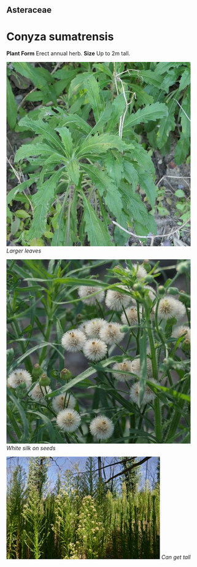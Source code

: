 ## Asteraceae
# Conyza sumatrensis
 **Plant Form** Erect annual herb. **Size** Up to 2m tall.


![Larger leaves](105414_P1245625.jpg)
 *Larger leaves* 

![White silk on seeds](104813_P1234903.jpg)
 *White silk on seeds* 

![Can get tall](10811_P6950405.jpg)
 *Can get tall* 

